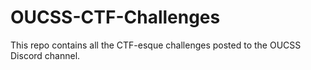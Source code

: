 # OUCSS-CTF-Challenges

This repo contains all the CTF-esque challenges posted to the OUCSS Discord channel.

